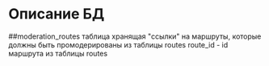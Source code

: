# Описание БД

##moderation_routes
таблица хранящая "ссылки" на маршруты, которые должны быть промодерированы из таблицы routes
route_id - id маршрута из таблицы routes

